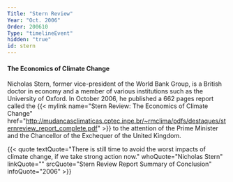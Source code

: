 ```yaml
---
Title: "Stern Review"
Year: "Oct. 2006"
Order: 200610
Type: "timelineEvent"
hidden: "true"
id: stern
---
```


#### The Economics of Climate Change

Nicholas Stern, former vice-president of the World Bank Group, is a British doctor in economy and a member of various institutions such as the University of Oxford. In October 2006, he published a 662 pages report called the {{< mylink name="Stern Review: The Economics of Climate Change" href="http://mudancasclimaticas.cptec.inpe.br/~rmclima/pdfs/destaques/sternreview_report_complete.pdf" >}} to the attention of the Prime Minister and the Chancellor of the Exchequer of the United Kingdom.

{{< quote textQuote="There is still time to avoid the worst impacts of climate change, if we take strong action now." whoQuote="Nicholas Stern" linkQuote="" srcQuote="Stern Review Report Summary of Conclusion" infoQuote="2006" >}}